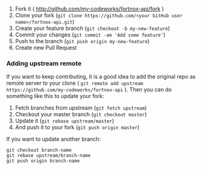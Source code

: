 1. Fork it ( http://github.com/my-codeworks/fortnox-api/fork )
2. Clone your fork (`git clone https://github.com/<your GitHub user
   name>/fortnox-api.git`)
3. Create your feature branch (`git checkout -b my-new-feature`)
4. Commit your changes (`git commit -am 'Add some feature'`)
5. Push to the branch (`git push origin my-new-feature`)
6. Create new Pull Request

### Adding upstream remote

If you want to keep contributing, it is a good idea to add the original repo as
remote server to your clone ( `git remote add upstream
https://github.com/my-codeworks/fortnox-api` ). Then you can do something like
this to update your fork:

1. Fetch branches from upstream (`git fetch upstream`)
2. Checkout your master branch (`git checkout master`)
3. Update it (`git rebase upstream/master`)
4. And push it to your fork (`git push origin master`)

If you want to update another branch:
```
git checkout branch-name
git rebase upstream/branch-name
git push origin branch-name
```
